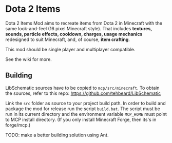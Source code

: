 Dota 2 Items
============

Dota 2 Items Mod aims to recreate items from Dota 2 in Minecraft with the same look-and-feel (16 pixel Minecraft style). That includes **textures, sounds, particle effects, cooldown, charges, usage mechanics** redesigned to suit Minecraft, and, of course, **item crafting**.

This mod should be single player and multiplayer compatible.

See the wiki for more.

Building
--------

LibSchematic sources have to be copied to `mcp/src/minecraft`. To obtain the sources, refer to this repo: https://github.com/tehbeard/LibSchematic

Link the `src` folder as source to your project build path. In order to build and package the mod for release run the script `build.bat`. The script must be run in its current directory and the environment variable `MCP_HOME` must point to MCP install directory. (If you only install Minecraft Forge, then its's in forge/mcp.)

TODO: make a better building solution using Ant.
